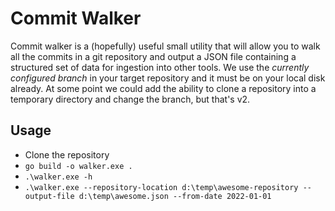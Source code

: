 # Commit Walker

Commit walker is a (hopefully) useful small utility that will allow you to walk all the commits in a git repository
and output a JSON file containing a structured set of data for ingestion into other tools. We use the _currently
configured branch_ in your target repository and it must be on your local disk already. At some point we could add 
the ability to clone a repository into a temporary directory and change the branch, but that's v2.

## Usage

- Clone the repository
- `go build -o walker.exe .`
- `.\walker.exe -h`
- `.\walker.exe --repository-location d:\temp\awesome-repository --output-file d:\temp\awesome.json --from-date 2022-01-01`

